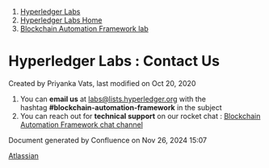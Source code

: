 1. [Hyperledger Labs](index.html)
2. [Hyperledger Labs Home](Hyperledger-Labs-Home_20283400.html)
3. [Blockchain Automation Framework lab](Blockchain-Automation-Framework-lab_20283434.html)

# Hyperledger Labs : Contact Us

Created by Priyanka Vats, last modified on Oct 20, 2020

1. You can **email us** at [labs@lists.hyperledger.org](mailto:labs@lists.hyperledger.org) with the hashtag **#blockchain-automation-framework** in the subject
2. You can reach out for **technical support** on our rocket chat : [Blockchain Automation Framework chat channel](https://chat.hyperledger.org/channel/blockchain-automation-framework)

Document generated by Confluence on Nov 26, 2024 15:07

[Atlassian](http://www.atlassian.com/)
